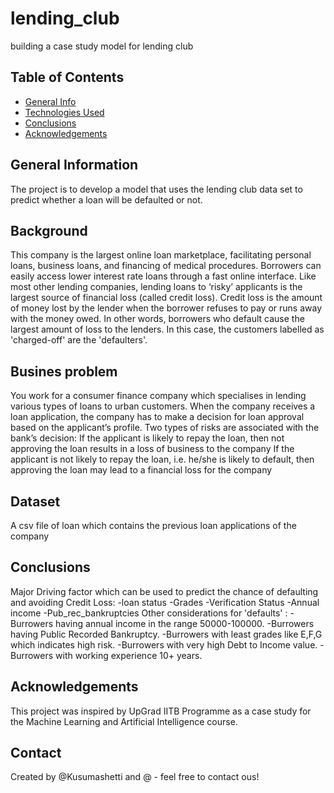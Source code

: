 # lending_club
building a case study model for lending club

## Table of Contents
* [General Info](#general-information)
* [Technologies Used](#technologies-used)
* [Conclusions](#conclusions)
* [Acknowledgements](#acknowledgements)


## General Information
The project is to develop a model that uses the lending club data set to predict whether a loan will be defaulted or not.

## Background
This company is the largest online loan marketplace, facilitating personal loans, business loans, and financing of medical procedures. Borrowers can easily access lower interest rate loans through a fast online interface. Like most other lending companies, lending loans to ‘risky’ applicants is the largest source of financial loss (called credit loss). Credit loss is the amount of money lost by the lender when the borrower refuses to pay or runs away with the money owed. In other words, borrowers who default cause the largest amount of loss to the lenders. In this case, the customers labelled as 'charged-off' are the 'defaulters'.

## Busines problem
You work for a consumer finance company which specialises in lending various types of loans to urban customers. When the company receives a loan application, the company has to make a decision for loan approval based on the applicant’s profile. Two types of risks are associated with the bank’s decision:
If the applicant is likely to repay the loan, then not approving the loan results in a loss of business to the company
If the applicant is not likely to repay the loan, i.e. he/she is likely to default, then approving the loan may lead to a financial loss for the company

## Dataset
A csv file of loan which contains the previous loan applications of the company

## Conclusions
Major Driving factor which can be used to predict the chance of defaulting and avoiding Credit Loss:
-loan status
-Grades
-Verification Status
-Annual income
-Pub_rec_bankruptcies
Other considerations for 'defaults' :
-Burrowers having annual income in the range 50000-100000.
-Burrowers having Public Recorded Bankruptcy.
-Burrowers with least grades like E,F,G which indicates high risk.
-Burrowers with very high Debt to Income value.
-Burrowers with working experience 10+ years.

## Acknowledgements
This project was inspired by UpGrad IITB Programme as a case study for the Machine Learning and Artificial Intelligence course.

## Contact
Created by @Kusumashetti and @ - feel free to contact ous!


